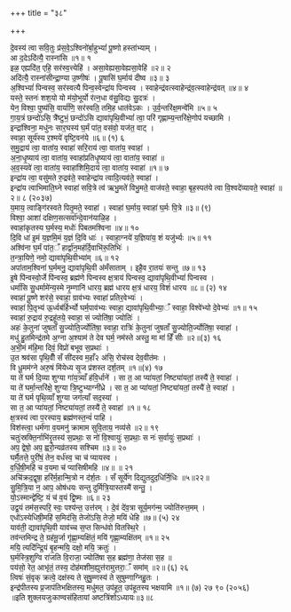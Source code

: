 +++
title = "३८"

+++


दे॒वस्य॑ त्वा सवि॒तुः प्र॑स॒वे॒ऽश्विनो॑र्बा॒हुभ्यां॑ पू॒ष्णो हस्ता॑भ्याम् ।  
आ द॒देऽदि॑त्यै॒ रास्ना॑सि ॥१॥ १  
इळ॒ एह्यदि॑त॒ एहि॒ सर॑स्व॒त्त्येहि॑ । असा॒वेह्यसा॒वेह्यसा॒वेहि॑ ॥२॥ २  
अदि॑त्यै॒ रास्ना॑सीन्द्रा॒ण्या उ॒ष्णीषः॑ । पू॒षासि॑ घ॒र्माय॑ दीष्व ॥३॥ ३  
अ॒श्विभ्यां॑ पिन्वस्व॒ सर॑स्वत्यै पिन्व॒स्वेन्द्रा॑य पिन्वस्व । स्वाहेन्द्र॑वत्स्वाहेन्द्र॑व॒त्स्वाहेन्द्र॑वत् ॥४॥ ४  
यस्ते॒ स्तनः॑ शश॒यो यो म॑यो॒भूर्यो र॑त्न॒धा व॑सु॒विद्यः सु॒दत्रः॑ ।  
येन॒ विश्वा॒ पुष्य॑सि॒ वार्या॑णि॒ सर॑स्वति॒ तमि॒ह धात॑वेऽकः । उ॒र्व॒न्तरि॑क्ष॒मन्वे॑मि ॥५॥ ५  
गा॒य॒त्रं छन्दो॑ऽसि॒ त्रै॑ष्टुभं॒ छन्दो॑ऽसि द्यावा॑पृथि॒वीभ्यां॑ त्वा॒ परि॑ गृह्णाम्य॒न्तरि॑क्षे॒णोप॑ यच्छामि ।  
इन्द्रा॑श्विना॒ मधु॑नः सार॒घस्य॑ घ॒र्मं पा॑त॒ वस॑वो॒ यज॑त॒ वाट् ।  
स्वाहा॒ सूर्य॑स्य र॒श्मये॑ वृष्टि॒वन॑ये ॥६॥ (१) ६  
स॒मु॒द्राय॑ त्वा॒ वाता॑य॒ स्वाहा॑ सरि॒राय॑ त्वा॒ वाता॑य॒ स्वाहा॑ ।  
अ॒ना॒धृ॒ष्याय॑ त्वा॒ वाता॑य॒ स्वाहा॑प्रतिधृ॒ष्याय॑ त्वा॒ वाता॑य॒ स्वाहा॑ ॥  
अ॒व॒स्यवे॑ त्वा॒ वाता॑य॒ स्वाहा॑शिमि॒दाय॑ त्वा॒ वाता॑य॒ स्वाहा॑ ॥१॥ ७  
इन्द्रा॑य त्वा॒ वसु॑मते रु॒द्रव॑ते॒ स्वाहेन्द्रा॑य त्वादि॒त्यव॑ते॒ स्वाहा॑ ।  
इन्द्रा॑य त्वाभिमाति॒घ्ने स्वाहा॑ सवि॒त्रे त्व॑ ऋभु॒मते॑ विभु॒मते॒ वाज॑वते॒ स्वाहा॒ बृह॒स्पत॑ये त्वा वि॒श्वदे॑व्यावते॒ स्वाहा॑ ॥२॥ ८ (२०३७)  
य॒माय॒ त्वाङ्गि॑रस्वते पितृ॒मते॒ स्वाहा॑ । स्वाहा॑ घ॒र्माय॒ स्वाहा॑ घ॒र्मः पि॒त्रे ॥३॥ (९)  
विश्वा॒ आशा॑ दक्षिण॒सत्सर्वा॑न्दे॒वान॑याळि॒ह ।  
स्वाहा॑कृतस्य घ॒र्मस्य॒ मधोः॑ पिबतमश्विना ॥४॥ १०  
दि॒वि धा॑ इ॒मं य॒ज्ञमि॒मं य॒ज्ञं दि॒वि धाः॑ । स्वाहा॒ग्नये॑ य॒ज्ञिया॑य॒ शं यजु॑र्भ्यः ॥५॥ ११  
अश्वि॑ना घ॒र्मं पा॑त॒ँ हार्द्वा॑न॒मह॑र्दि॒वाभि॑रू॒तिभिः॑ ।  
त॒न्त्रा॒यिणे॒ नमो॒ द्यावा॑पृथि॒वीभ्या॑म् ॥६॥ १२  
अपा॑ताम॒श्विना॑ घ॒र्ममनु॒ द्यावा॑पृथि॒वी अ॑मँसाताम् । इहै॒व रा॒तयः॑ सन्तु ॥७॥ १३  
इ॒षे पि॑न्वस्वो॒र्जे पि॑न्वस्व॒ ब्रह्म॑णे पिन्वस्व क्ष॒त्राय॑ पिन्वस्व॒ द्यावा॑पृथि॒वीभ्यां॑ पिन्वस्व ।  
धर्मा॑सि सु॒धर्मामे॑न्य॒स्मे नृ॒म्णानि॑ धारय॒ ब्रह्म॑ धारय क्ष॒त्रं धारय॒ विशं॑ धारय ॥८॥ (२) १४  
स्वाहा॑ पू॒ष्णे शर॑से॒ स्वाहा॒ ग्राव॑भ्यः स्वाहा॑ प्रतिर॒वेभ्यः॑ ।  
स्वाहा॑ पि॒तृभ्य॑ ऊ॒र्ध्वब॑र्हिर्भ्यो घर्म॒पाव॑भ्यः स्वाहा॒ द्यावा॑पृथि॒वीभ्या॒ँ स्वाहा॒ विश्वे॑भ्यो दे॒वेभ्यः॑ ॥१॥ १५  
स्वाहा॑ रु॒द्राय॑ रु॒द्रहू॑तये॒ स्वाहा॒ सं ज्योति॑षा॒ ज्योतिः॑ ।  
अहः॑ के॒तुना॑ जुषताँ सु॒ज्योति॒र्ज्योति॑षा॒ स्वाहा॒ रात्रिः॑ के॒तुना॑ जुषताँ सु॒ज्योति॒र्ज्योति॑षा॒ स्वाहा॑ ।  
मधु॑ हु॒तमिन्द्र॑तमे अ॒ग्ना अ॒श्याम॑ ते देव घर्म॒ नम॑स्ते अस्तु॒ मा मा॑ हिँ सीः ॥२॥(३) १६  
अ॒भी॒मं म॑हि॒मा दिवं॒ विप्रो॑ बभूव स॒प्रथाः॑ ।  
उ॒त श्रव॑सा पृथि॒वीँ सँ सी॑दस्व म॒हाँ२ अ॑सि॒ रोच॑स्व देव॒वीत॑मः ।  
वि धू॒मम॑ग्ने अरु॒षं मि॑येध्य सृ॒ज प्र॑शस्त दर्श॒तम् ॥१॥(४) १७  
या ते॑ घर्म दि॒व्या शुग्या गा॑य॒त्र्याँ ह॑वि॒र्धाने॑ । सा त॒ आ प्या॑यतां॒ निष्ट्या॑यतां॒ तस्यै॑ ते॒ स्वाहा॑ ।  
या ते॑ घर्मा॒न्तरि॑क्षे॒ शुग्या त्रि॒ष्टुभ्याग्नी॑ध्रे । सा त॒ आ प्या॑यतां॒ निष्ट्या॑यतां॒ तस्यै॑ ते॒ स्वाहा॑ ।  
या ते॑ घर्म पृथि॒व्याँ शुग्या जग॑त्याँ सद॒स्या॑ ।  
सा त॒ आ प्या॑यतां॒ निष्ट्या॑यतां॒ तस्यै॑ ते॒ स्वाहा॑ ॥१॥ १८  
क्ष॒त्रस्य॑ त्वा प॒रस्पाय॒ ब्रह्म॑णस्त॒न्वं॑ पाहि ।  
विश॑स्त्वा॒ धर्म॑णा व॒यमनु॑ क्रामाम सुवि॒ताय॒ नव्य॑से ॥२॥ १९  
चतुः॑स्रक्ति॒र्नाभि॑रृ॒तस्य॑ स॒प्रथाः॒ स नो॑ वि॒श्वायुः॑ स॒प्रथाः॒ स नः॑ स॒र्वायुः॑ स॒प्रथाः॑ ।  
अप॒ द्वेषो॒ अप॒ ह्वरो॒न्यव्र॑तस्य सश्चिम ॥३॥ २०  
घर्मै॒तत्ते॒ पुरी॑षं॒ तेन॒ वर्ध॑स्व॒ चा च॑ प्यायस्व ।  
व॒र्धि॒षी॒महि॑ च व॒यमा च॑ प्यासिषीमहि ॥४॥ ॥ २१  
अचि॑क्रद॒द्वृषा॒ हरि॑र्म॒हान्मि॒त्रो न द॑र्श॒तः । सँ सूर्ये॑ण दिद्युतदुद॒धिर्नि॒धिः ॥५॥२२॥  
सु॒मि॒त्रि॒या न॒ आप॒ ओष॑धयः सन्तु दुर्मित्रि॒यास्तस्मै॑ सन्तु॒ ।  
यो॒ऽस्मान्द्वे॑ष्टि॒ यं च॑ व॒यं द्वि॒ष्मः ॥६॥ २३  
उद्व॒यं तम॑स॒स्परि॒ स्वः॒ पश्य॑न्त॒ उत्त॑रम् । दे॒वं दे॑व॒त्रा सूर्य॒मग॑न्म॒ ज्योति॑रुत्त॒मम् ।  
एधो॑ऽस्येधिषी॒महि॑ स॒मिद॑सि॒ तेजो॑ऽसि॒ तेजो॒ मयि॑ धेहि ॥७॥ (५) २४  
याव॑ती॒ द्यावा॑पृथि॒वी याव॑च्च स॒प्त सिन्ध॑वो वितस्थि॒रे ।  
तव॑न्तमिन्द्र ते॒ ग्रह॑मू॒र्जा गृ॑ह्णा॒म्यक्षि॑तं॒ मयि॑ गृह्णा॒म्यक्षि॑तम् ॥१॥ २५  
मयि॒ त्यदि॑न्द्रि॒यं बृ॒हन्मयि॒ दक्षो॒ मयि॒ क्रतुः॑ ।  
घ॒र्मस्त्रि॒शुग्वि रा॑जति वि॒राजा॒ ज्योति॑षा स॒ह ब्रह्म॑णा॒ तेज॑सा स॒ह ॥  
पय॑सो॒ रेत॒ आभृ॑तं॒ तस्य॒ दोह॑मशीम॒ह्युत्त॑रामुत्तरा॒ँ समा॑म् ॥२॥ (६) २६  
त्विषः॑ सं॒वृक् क्रत्वे॒ दक्ष॑स्य ते सुषु॒म्णस्य॑ ते सुषुम्णाग्निहु॒तः ।  
इन्द्र॑पीतस्य प्र॒जाप॑तिभक्षितस्य॒ मधु॑मत॒ उप॑हूत॒ उप॑हूतस्य भक्षयामि ॥१॥ (७) २७ ९० (२०५६)  
॥इति शुक्लयजुःकाण्वसंहितायां अष्टत्रिंशोऽध्यायः॥३॥८
